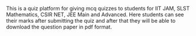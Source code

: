 This is a quiz platform for giving mcq quizzes to students for IIT JAM, SLST Mathematics, CSIR NET, JEE Main and Advanced. Here students can see their marks after submitting the quiz and after that they will be able to download the question paper in pdf format.
